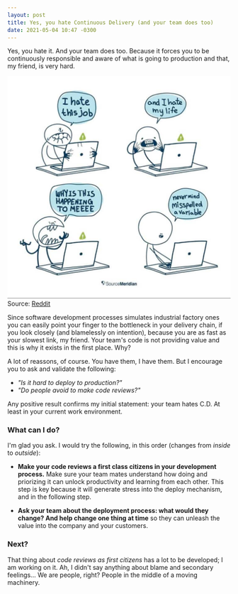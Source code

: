 ```yaml
---
layout: post
title: Yes, you hate Continuous Delivery (and your team does too)
date: 2021-05-04 10:47 -0300
---
```


Yes, you hate it. And your team does too. Because it forces you to be
continuously responsible and aware of what is going to production and that, my
friend, is very hard.

![hate](/assets/hate-cd/hate.jpeg)
Source: [Reddit](https://www.reddit.com/r/ProgrammerHumor/comments/mh625j/story_of_my_life/)

Since software development processes simulates industrial factory ones you can
easily point your finger to the bottleneck in your delivery chain, if you look
closely (and blamelessly on intention), because you are as fast as your slowest
link, my friend. Your team's code is not providing value and this is why it
exists in the first place. Why?

A lot of reassons, of course. You have them, I have them. But I encourage you to
ask and validate the following:

- _"Is it hard to deploy to production?"_
- _"Do people avoid to make code reviews?"_

Any positive result confirms my initial statement: your team hates C.D. At least
in your current work environment.

### What can I do?

I'm glad you ask. I would try the following, in this order (changes from
_inside_ to _outside_):

- **Make your code reviews a first class citizens in your development process.**
  Make sure your team mates understand how doing and priorizing it can unlock
  productivity and learning from each other. This step is key because it will
  generate stress into the deploy mechanism, and in the following step.

- **Ask your team about the deployment process: what would they change? And help
  change one thing at time** so they can unleash the value into the company and
  your customers.

### Next?

That thing about _code reviews as first citizens_ has a lot to be developed; I
am working on it. Ah, I didn't say anything about blame and secondary
feelings... We are people, right? People in the middle of a moving machinery.
